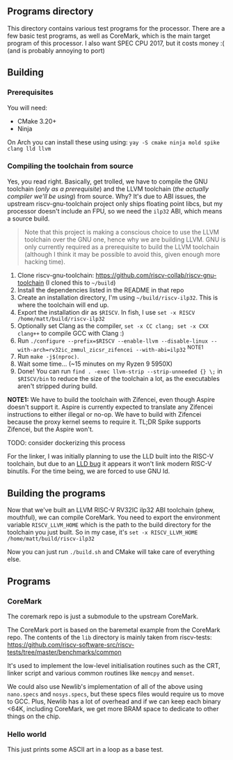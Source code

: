 ## Programs directory
This directory contains various test programs for the processor. There are a few basic test programs, as well as
CoreMark, which is the main target program of this processor. I also want SPEC CPU 2017, but it costs money :( 
(and is probably annoying to port)

## Building
### Prerequisites
You will need:
- CMake 3.20+ 
- Ninja

On Arch you can install these using using: `yay -S cmake ninja mold spike clang lld llvm`

### Compiling the toolchain from source
Yes, you read right. Basically, get trolled, we have to compile the GNU toolchain (_only as a prerequisite_) 
and the LLVM toolchain (_the actually compiler we'll be using_) from source. Why? It's due to ABI issues, the
upstream riscv-gnu-toolchain project only ships floating point libcs, but my processor doesn't include an FPU,
so we need the `ilp32` ABI, which means a source build. 

> Note that this project is making a conscious choice to
use the LLVM toolchain over the GNU one, hence why we are building LLVM. GNU is only currently required as a
prerequisite to build the LLVM toolchain (although I think it may be possible to avoid this, given enough more
hacking time).

1. Clone riscv-gnu-toolchain: https://github.com/riscv-collab/riscv-gnu-toolchain (I cloned this to `~/build`)
2. Install the dependencies listed in the README in that repo
3. Create an installation directory, I'm using `~/build/riscv-ilp32`. This is where the toolchain will end up.
4. Export the installation dir as `$RISCV`. In fish, I use `set -x RISCV /home/matt/build/riscv-ilp32`
5. Optionally set Clang as the compiler, `set -x CC clang; set -x CXX clang++` to compile GCC with Clang :)
6. Run `./configure --prefix=$RISCV --enable-llvm --disable-linux --with-arch=rv32ic_zmmul_zicsr_zifencei --with-abi=ilp32` <sup>NOTE1</sup>
7. Run `make -j$(nproc)`.
8. Wait some time... (~15 minutes on my Ryzen 9 5950X)
9. Done! You can run `find . -exec llvm-strip --strip-unneeded {} \;` in `$RISCV/bin` to reduce the size of 
   the toolchain a lot, as the executables aren't stripped during build.

**NOTE1:** We have to build the toolchain with Zifencei, even though Aspire doesn't support it. Aspire is
currently expected to translate any Zifencei instructions to either illegal or no-op. We have to build with
Zifencei because the proxy kernel seems to require it. TL;DR Spike supports Zifencei, but the Aspire won't.

TODO: consider dockerizing this process

For the linker, I was initially planning to use the LLD built into the RISC-V toolchain, but due to an
[LLD bug](https://github.com/llvm/llvm-project/issues/64102) it appears it won't link modern RISC-V
binutils. For the time being, we are forced to use GNU ld.

## Building the programs
Now that we've built an LLVM RISC-V RV32IC ilp32 ABI toolchain (phew, mouthful), we can compile CoreMark.
You need to export the environment variable `RISCV_LLVM_HOME` which is the path to the build directory for the toolchain you
just built. So in my case, it's `set -x RISCV_LLVM_HOME /home/matt/build/riscv-ilp32`

Now you can just run `./build.sh` and CMake will take care of everything else.

## Programs
### CoreMark
The coremark repo is just a submodule to the upstream CoreMark. 

The CoreMark port is based on the baremetal example from the CoreMark repo. The contents of the `lib`
directory is mainly taken from riscv-tests:
https://github.com/riscv-software-src/riscv-tests/tree/master/benchmarks/common

It's used to implement the low-level initialisation routines such as the CRT, linker script and various
common routines like `memcpy` and `memset`.

We could also use Newlib's implementation of all of the above using `nano.specs` and `nosys.specs`, but these
specs files would require us to move to GCC. Plus, Newlib has a lot of overhead and if we can keep each binary
<64K, including CoreMark, we get more BRAM space to dedicate to other things on the chip.

### Hello world
This just prints some ASCII art in a loop as a base test.
